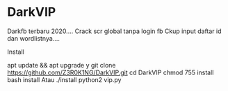 # DarkVIP

Darkfb terbaru 2020....
Crack scr global tanpa login fb 
Ckup input daftar id dan wordlistnya....


Install

apt update && apt upgrade y
git clone https://github.com/Z3R0K1NG/DarkVIP.git
cd DarkVIP
chmod 755 install
bash install Atau ./install
python2 vip.py
